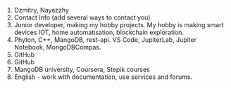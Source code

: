 1. Dzmitry, Nayezzhy
2. Contact Info (add several ways to contact you)
3. Junior developer, making my hobby projects. My hobby is making smart devices IOT, home automatisation, blockchain exploration.
4. Phyton, C++, MangoDB, rest-api. VS Code, JupiterLab, Jupiter Notebook, MongoDBCompas. 
5. GitHub
6. GitHub
7. MangoDB university, Coursera, Stepik courses
8. English - work with documentation, use services and forums.
